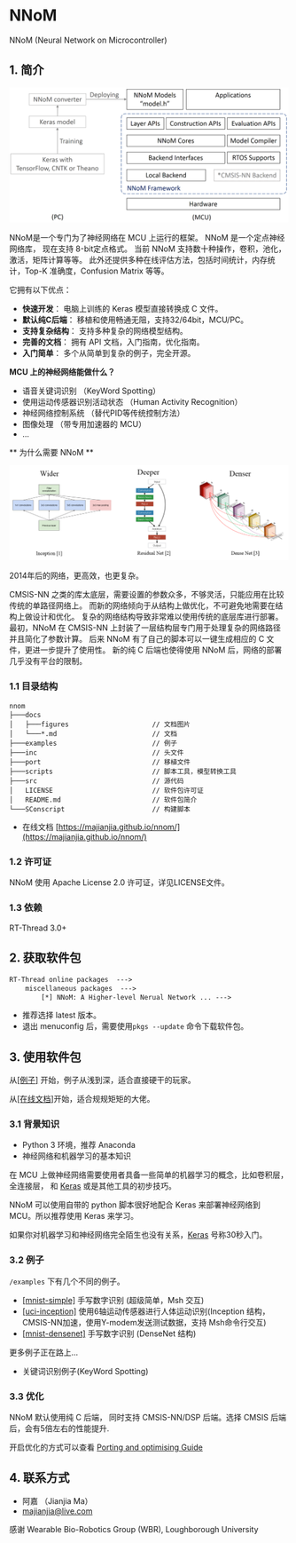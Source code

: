 # NNoM

NNoM (Neural Network on Microcontroller)

## 1. 简介

![](figures/nnom_structure.png)

NNoM是一个专门为了神经网络在 MCU 上运行的框架。 
NNoM 是一个定点神经网络库， 现在支持 8-bit定点格式。
当前 NNoM 支持数十种操作，卷积，池化，激活，矩阵计算等等。
此外还提供多种在线评估方法，包括时间统计，内存统计，Top-K 准确度，Confusion Matrix 等等。

它拥有以下优点：

- **快速开发**： 电脑上训练的 Keras 模型直接转换成 C 文件。 
- **默认纯C后端**： 移植和使用畅通无阻，支持32/64bit，MCU/PC。
- **支持复杂结构**： 支持多种复杂的网络模型结构。
- **完善的文档**： 拥有 API 文档，入门指南，优化指南。
- **入门简单**： 多个从简单到复杂的例子，完全开源。

**MCU 上的神经网络能做什么？**

- 语音关键词识别 （KeyWord Spotting）
- 使用运动传感器识别活动状态 （Human Activity Recognition）
- 神经网络控制系统 （替代PID等传统控制方法）
- 图像处理 （带专用加速器的 MCU）
- ...


** 为什么需要 NNoM **

![](figures/nnom_wdd.png)

2014年后的网络，更高效，也更复杂。

CMSIS-NN 之类的库太底层，需要设置的参数众多，不够灵活，只能应用在比较传统的单路径网络上。
而新的网络倾向于从结构上做优化，不可避免地需要在结构上做设计和优化。
复杂的网络结构导致非常难以使用传统的底层库进行部署。 
最初，NNoM 在 CMSIS-NN 上封装了一层结构层专门用于处理复杂的网络路径并且简化了参数计算。
后来 NNoM 有了自己的脚本可以一键生成相应的 C 文件，更进一步提升了使用性。
新的纯 C 后端也使得使用 NNoM 后，网络的部署几乎没有平台的限制。

### 1.1 目录结构

``` 
nnom
├───docs 
│   ├───figures                     // 文档图片
│   └───*.md                        // 文档
├───examples                        // 例子
├───inc                             // 头文件
├───port                            // 移植文件
├───scripts                         // 脚本工具，模型转换工具
├───src                             // 源代码
│   LICENSE                         // 软件包许可证
│   README.md                       // 软件包简介
└───SConscript                      // 构建脚本
```

* 在线文档 [https://majianjia.github.io/nnom/](https://majianjia.github.io/nnom/)

### 1.2 许可证

NNoM 使用 Apache License 2.0 许可证，详见LICENSE文件。

### 1.3 依赖

RT-Thread 3.0+

## 2. 获取软件包

~~~
RT-Thread online packages  --->
    miscellaneous packages  --->
        [*] NNoM: A Higher-level Nerual Network ...	--->
~~~
* 推荐选择 latest 版本。
* 退出 menuconfig 后，需要使用`pkgs --update` 命令下载软件包。

## 3. 使用软件包

从[[例子]](https://github.com/majianjia/nnom/tree/master/examples) 开始，例子从浅到深，适合直接硬干的玩家。

从[[在线文档]](https://majianjia.github.io/nnom/)开始，适合规规矩矩的大佬。


### 3.1 背景知识

- Python 3 环境，推荐 Anaconda
- 神经网络和机器学习的基本知识

在 MCU 上做神经网络需要使用者具备一些简单的机器学习的概念，比如卷积层，全连接层， 和 [Keras](https://keras.io/zh/) 或是其他工具的初步技巧。

NNoM 可以使用自带的 python 脚本很好地配合 Keras 来部署神经网络到 MCU。所以推荐使用 Keras 来学习。

如果你对机器学习和神经网络完全陌生也没有关系，[Keras](https://keras.io/zh/) 号称30秒入门。 

### 3.2 例子

`/examples` 下有几个不同的例子。

- [[mnist-simple]](https://github.com/majianjia/nnom/tree/master/examples/mnist-simple) 手写数字识别 (超级简单，Msh 交互)
- [[uci-inception]](https://github.com/majianjia/nnom/tree/master/examples/uci-inception) 使用6轴运动传感器进行人体运动识别(Inception 结构， CMSIS-NN加速，使用Y-modem发送测试数据，支持 Msh命令行交互)
- [[mnist-densenet]](https://github.com/majianjia/nnom/tree/master/examples/mnist-densenet) 手写数字识别 (DenseNet 结构)


更多例子正在路上...

- 关键词识别例子(KeyWord Spotting)


### 3.3 优化

NNoM 默认使用纯 C 后端， 同时支持 CMSIS-NN/DSP 后端。选择 CMSIS 后端后，会有5倍左右的性能提升.

开启优化的方式可以查看 [Porting and optimising Guide](Porting_and_Optimisation_Guide.md)



## 4. 联系方式 

* 阿嘉 （Jianjia Ma）
* majianjia@live.com

感谢 Wearable Bio-Robotics Group (WBR), Loughborough University









